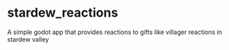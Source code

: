# stardew_reactions
A simple godot app that provides reactions to gifts like villager reactions in stardew valley
